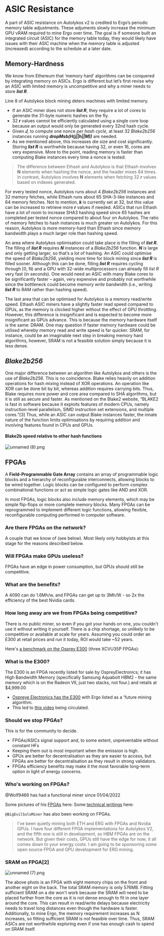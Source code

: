 # ASIC Resistance

A part of ASIC resistance on Autolykos v2 is credited to Ergo’s periodic memory table adjustments. These adjuments slowly increase the minimum GPU vRAM required to mine Ergo over time. The goal is if someone built an integrated circuit (ASIC) for the memory table today, they would likely have issues with their ASIC machine when the memory table is adjusted (increased) according to the schedule at a later date.
 
## Memory-Hardness

We know from Ethereum that ‘memory hard’ algorithms can be conquered by integrating memory on ASICs. Ergo is different but let’s first revise why an ASIC with limited memory is uncompetitive and why a miner needs to store _**list R**_. 

Line 8 of Autolykos block mining deters machines with limited memory. 
- If an ASIC miner does not store _**list R**_, they require a lot of cores to generate the 31-byte numeric hashes on the fly.
- 32 _**r**_ values cannot be efficiently calculated using a single core loop because an output would only be generated every 32nd hash cycle. 
- Given _**J**,_ to compute one nonce _per hash cycle,_ at least 32 *Blake2b256* instances running _**dropMsb(H(j||h||M))**_ are needed. 
- As we mentioned above, this increases die size and cost significantly. Storing _**list R**_ is worthwhile because having 32, or even 16, cores are very expensive. More to the point, reading memory is faster than computing Blake instances every time a nonce is tested.
 
> The difference between Ethash and Autolykos is that Ethash involves **N** elements when hashing the nonce, and the header mixes 64 times. In contrast, Autolykos involves **N** elements when fetching 32 _**r**_ values based on indexes generated. 

For every tested nonce, Autolykos runs about 4 *Blake2b256* instances and 32 memory fetches, while Ethash runs about 65 SHA-3-like instances and 64 memory fetches. Not to mention, _**k**_ is currently set at 32, but this value can be increased to retrieve more _**r**_ values if needed. ASICs that run Ethash have a lot of room to increase SHA3 hashing speed since 65 hashes are completed per tested nonce compared to about four on Autolykos. The ratio of memory fetches to hash instances is much greater on Autolykos. For this reason, Autolykos is more memory-hard than Ethash since memory bandwidth plays a much larger role than hashing speed.
 
An area where Autolykos optimisation could take place is the filling of _**list R**_. The filling of _**list R**_ requires _**N**_ instances of a *Blake2b256* function. _**N**_ is large and only getting larger, so that’s a lot of hashing. An ASIC could optimise the speed of *Blake2b256*, yielding more time for block mining since _**list R**_ is filled sooner. Although this can be done, filling _**list R**_ requires cycling through [0, N) and a GPU with 32-wide multiprocessors can already fill _list R_ very fast (in seconds). One would need an ASIC with many Blake cores to be significantly faster – again, very expensive and probably not worthwhile since the bottleneck could become memory _write_ bandwidth (i.e., writing _**list R**_ to RAM rather than hashing speed).
 
The last area that can be optimised for Autolykos is a memory read/write speed. Ethash ASIC miners have a slightly faster read speed compared to GPUs, as the memory is clocked higher without the effect of GPU throttling. However, this difference is insignificant and is expected to become more insignificant as GPUs advance. This is because the memory hardware itself is the same: DRAM. One may question if faster memory hardware could be utilised whereby memory read and write speed is far quicker. SRAM, for instance, could be an imaginable next step in breaking memory hard algorithms, however, SRAM is not a feasible solution simply because it is less dense.
 
 
## *Blake2b256*
 
One major difference between an algorithm like Autolykos and others is the use of *Blake2b256*. This is no coincidence. Blake relies heavily on addition operations for hash mixing instead of XOR operations. An operation like XOR can be done bit by bit, whereas addition requires carrying bits. Thus, Blake requires more power and core area compared to SHA algorithms, but it is still as secure and faster. As mentioned on the Blake2 website, “BLAKE2 is fast in software because it exploits features of modern CPUs, namely instruction-level parallelism, SIMD instruction set extensions, and multiple cores.”[3] Thus, while an ASIC can output Blake instances faster, the innate nature of the function limits optimisations by requiring addition and involving features found in CPUs and GPUs.
 
#### Blake2b speed relative to other hash functions
 
![unnamed (8).png](https://storage.googleapis.com/ergo-cms-media/unnamed_8_e6913d1172/unnamed_8_e6913d1172.png)


## FPGAs

A **Field-Programmable Gate Array** contains an array of programmable logic blocks and a hierarchy of reconfigurable interconnects, allowing blocks to be wired together. Logic blocks can be configured to perform complex combinational functions or act as simple logic gates like AND and XOR. 

In most FPGAs, logic blocks also include memory elements, which may be simple flip-flops or more complete memory blocks. Many FPGAs can be reprogrammed to implement different logic functions, allowing flexible, reconfigurable computing performed in computer software.


### Are there FPGAs on the network? 

A couple that we know of (see below). Most likely only hobbyists at this stage for the reasons described below. 

### Will FPGAs make GPUs useless? 

FPGAs have an edge in power consumption, but GPUs should still be competitive. 

### What are the benefits?  

A 4090 can do 1.6Mh/w, and FPGAs can get up to 3Mh/W - so 2x the efficiency of the best Nvidia cards.

### How long away are we from FPGAs being competitive? 

There is no public miner, so even if you got your hands on one, you couldn't use it without writing it yourself. There is a chip shortage, so unlikely to be competitive or available at scale for years. Assuming you could order an E300 at retail prices and run it today, ROI would take ~52 years.

Here's [a benchmark on the Osprey E300](https://www.reddit.com/r/erg_miners/comments/rmwk9p/testing_my_fpga_at_over_3mhw/) (three XCVU35P FPGAs): 


### What is the E300? 

The E300 is an FPGA recently listed for sale by OspreyElectronics; it has High Bandwidth Memory (specifically Samsung Aquabolt HBM2 - the same memory which is on the Radeon VII, just two stacks, not four.) and retails at $4,999.00

- [Ospreye Electronics has the E300](https://www.ospreyelectronics.io/product-page/e300-180m-eth-hash-rate) with Ergo listed as a 'future mining algorithm.
- This led to [this video](https://youtu.be/ZnEOXKh0UHo) being circulated. 


### Should we stop FPGAs?

This is for the community to decide. 

- FPGAs/ASICs signal support and, to some extent, unpreventable without constant HFs
- Keeping them out is most important when the emission is high.
- GPUs are better for decentralisation as they are easier to access, but FPGAs are better for decentralisation as they result in strong validators.
- FPGAs efficiency benefits may make it the most favorable long-term option in light of energy concerns.

### Who's working on FPGAs?

@Wolf9466 has had a functional miner since 01/04/2022

Some pictures of his [FPGAs](https://lovehindpa.ws/galleries/FPGAPics/) here: 
Some [technical writings](https://lovehindpa.ws/writings/) here: 

`@BigEvilSoloMiner` has also been working on FPGAs. 

> I've been quietly mining both ETH and ERG with FPGAs and Nvidia GPUs. I have four different FPGA implementations for Autolykos V2, and the fifth one is still in development, so HBM FPGAs are on the network. But given their costs, GPUs still have the edge for now; it all comes down to your energy costs. I am going to be sponsoring some open source FPGA and GPU development for ERG mining.

 
### SRAM on FPGA[2]
 
![unnamed (7).png](https://storage.googleapis.com/ergo-cms-media/unnamed_7_87793f77f4/unnamed_7_87793f77f4.png)
 
The above photo is an FPGA with eight memory chips on the front and another eight on the back. The total SRAM memory is only 576MB. Fitting sufficient SRAM on a die won't work because the SRAM will need to be placed further from the core as it is not dense enough to fit in one layer around the core. This can result in read/write delays because electricity needs to travel long distances even though the hardware is faster. Additionally, to mine Ergo, the memory requirement increases as N increases, so fitting sufficient SRAM is not feasible over time. Thus, SRAM ASICs are not worthwhile exploring even if one has enough cash to spend on SRAM itself.
 
